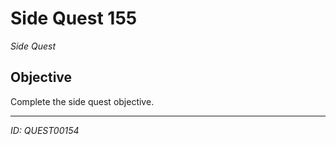 # Side Quest 155

*Side Quest*

## Objective
Complete the side quest objective.

---
*ID: QUEST00154*